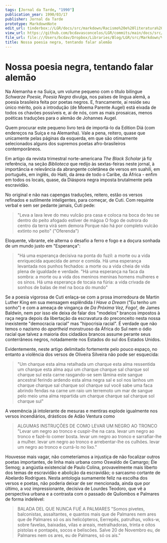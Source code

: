 ```yaml
---
tags: [Jornal da Tarde, "1990"]
publication_year: 1990/03/17
publisher: Jornal da Tarde
prototype: MarkdownNote
edit_url: tinderbox://LGR/docs/src/markdown/Racismo%20e%20literatura%20negra/Literatura%20Brasileira?view=outline+select=1658628334
view_url: https://github.com/bcdavasconcelos/LGR/commits/main/docs/src/markdown/racismo-e-literatura-negra/literatura-brasileira/nossa-poesia-negra-tentando-falar-alem-o.md
file_url: file:///Users/bcdav/Dropbox/Libraries/Blog/LGR/src/Markdown/Vol%201/Literatura%20Brasileira/Nossa%20poesia%20negra,%20tentando%20falar%20alema%CC%83o.md
title: Nossa poesia negra, tentando falar alemão
---
```


# Nossa poesia negra, tentando falar alemão

Na Alemanha e na Suíça, um volume pequeno com o título bilíngue *Schwarze Poesie, Poesia Negra* divulga, nos países de língua alemã, a poesia brasileira feita por poetas negros. E, francamente, aí reside seu único mérito, pois a introdução (de Moema Parente Augel) está eivada de todos os chavões possíveis e, ai de nós, com as mais prosaicas, menos poéticas traduções para o alemão de Johannes Augel.

Quem procurar este pequeno livro terá de importá-lo da Edition Diá (com endereços na Suíça e na Alemanha). Vale a pena, reitero, quase que unicamente pelas páginas da esquerda, em que são otimamente selecionados alguns dos supremos poetas afro-brasileiros contemporâneos.

Em artigo da revista trimestral norte-americana *The Black Scholar* já fiz referência, na seção *Biblioteca* que redijo às sextas-feiras neste jornal, à importância e relevância da abrangente coletânea de versos em suahili, em português, em inglês, do Haiti, da área de todo o Caribe, da África - enfim em todos os locais, quase, da Diáspora negra imposta brutalmente pela escravidão.

No original e não nas capengas traduções, reitero, estão os versos refinados e sutilmente inteligentes, para começar, de Cuti. Com requinte verbal e sem ser pedante jamais, Cuti pede:

> "Leva
> a lava leve do meu vulcão
> pra casa
> e coloca na boca do teu
> se dentro do peito
> afogado estiver de mágoa
> O fogo de outrora
> do centro da terra
> virá sem demora
> Porque não há
> por completo
> vulcão extinto no peito" ("Oferenda")

Eloquente, vibrante, ele alterna o desafio a ferro e fogo e a doçura sonhada de um mundo justo em "Esperança":

> "Há uma esperança decisiva na ponta do fuzil:
> a morte ou a vida enriquecida
> aquecida de amor e comida.
> Há uma esperança levantada nos punhos fechados:
> a morte ou a vida cheia de vida
> plena de igualdade e verdade.
> "Há uma esperança na faca da sombra:
> a morte ou a vida dos meninos
> meninas homens mulheres e os sinos.
> Há uma esperança de tocaia na fúria:
> a vida crivada de sonhos
> de balas de mel na boca do mundo"

Se a poesia vigorosa de Cuti enlaça-se com a prosa imorredoura de Martin Luther King em sua mensagem esplêndida *I Have a Dream* ("Eu tenho um sonho") e com a ameaça de vingança de *Da Próxima Vez, Fogo!*, de James Baldwin, nem por isso ele deixa de falar dos "modelos" brancos impostos à raça negra depois da libertação da escravatura do preconceito nesta nossa inexistente "democracia racial" mas "hipocrisia racial". É verdade que não temos o nazismo do *apartheid* monstruoso da África do Sul nem o ódio racial que talvez a maioria dos cidadãos brancos assume perante seus conterrâneos negros, notadamente nos Estados do sul dos Estados Unidos.

Evidentemente, neste artigo delimitado fortemente pelo pouco espaço, no entanto a violência dos versos de Oliveira Silveira não pode ser esquecida:

> "Um charque esta alma retalhada
> um charque esta alma ressentida
> um charque esta alma aqui
> um charque
> charque sal
> charque sol
> charque sul
> esta carne rasgando-se sem lâmina
> este sangue ancestral ferindo ardendo
> esta alma negra sal e sol nos lanhos
> um charque
> charque sal
> charque sol
> charque sul
> você sabe uma faca abrindo fendas
> na carne um raio um terremoto um mar
> de sangue pelo meio uma alma repartida
> um charque
> charque sal
> charque sol
> charque sul"

A veemência já intolerante de mesuras e mentiras explode igualmente nos versos incendiários, drásticos de Adão Ventura como

> ALGUMAS INSTRUÇÕES DE COMO LEVAR UM NEGRO AO TRONCO
> "Levar um negro ao tronco
> e cuspir-lhe na cara.
> levar um negro ao tronco
> e fazê-lo comer bosta.
> levar um negro ao tronco
> e sarrafiar-lhe a mulher.
> levar um negro ao tronco
> e arrebentar-lhe os culhões.
> levar um negro ao tronco
> e currá-lo no lixo."

Houvesse mais vagar, não cometeríamos a injustiça de não focalizar outros poetas importantes, de linha mais urbana como Oswaldo de Camargo; Éle Semog; a angústia existencial de Paulo Colina, provavelmente mais liberto dos temas de escravidão e abolição da escravidão; o sarcasmo cortante de Abelardo Rodrigues. Nesta antologia sumamente feliz na escolha dos versos e poetas, não poderia deixar de ser mencionada, ainda que por último, a voz impressionante, decisiva de Lourdes Teodoro, que vê a perspectiva urbana e a contrasta com o passado de Quilombos e Palmares de forma indelével:

> BALADA DEL QUE NUNCA FUÉ A PALMARES
> "Somos pivetes,
> balconistas,
> assaltantes,
> e quantos mais
> que de Palmares nem
> ares
> que de Palmares
> só os ais
> helicópteros,
> Eerrepês,
> patrulhas,
> volks-w,
> sobre favelas, baixadas,
> vilas e areais,
> metralhadoras,
> trinta e oitos
> pistolas e pontapés,
> socos e beliscões.
> Salve 20 de Novembro
> eu, de Palmares
> nem os ares,
> eu de Palmares,
> só os ais."

